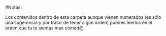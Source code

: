 #Notas:


Los contenidos dentro de esta carpeta aunque vienen numerados (es sólo una sugerencia y por tratar de tener algún orden) puedes leerlos en el orden que tu te sientas mas cómod@ 
